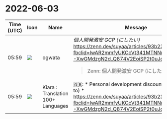 # 2022-06-03

|Time (UTC)|Icon|Name|Message|
|---|---|---|---|
|05:59|![](https://avatars.slack-edge.com/2019-11-22/845042642576_070441337abaca9fb7b3_72.png)|ogwata|*個人開発激安 GCP (にしたい)*<br><https://zenn.dev/suyaa/articles/93b23462b08e95?fbclid=IwAR2mmfyUKCcVt341MTNNm5mYF2coM5-XwGMdzgN2d_Q874V2EoiSP2t0uJo><br><blockquote>Zenn: 個人開発激安 GCP (にしたい)</blockquote>|
|05:59|![](https://avatars.slack-edge.com/2021-08-02/2324149410423_2aa7423c4133ecb9f168_72.png)|Kiara : Translation 100+ Languages|🇬🇧: * Personal development discount GCP (I want to) *<br><https://zenn.dev/suyaa/articles/93b23462b08e95?fbclid=IwAR2mmfyUKCcVt341MTNNm5mYF2coM5-XwGMdzgN2d_Q874V2EoiSP2t0uJo>|
